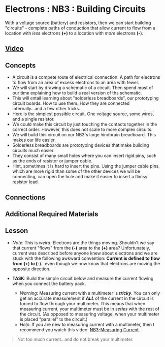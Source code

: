 # Electrons : NB3 : Building Circuits
With a voltage source (battery) and resistors, then we can start building "circuits" - complete paths of conduction that allow current to flow from a location with *less* electrons **(+)** to a location with *more* electrons **(-)**.

## [Video](https://vimeo.com/1030783826)

## Concepts
- A circuit is a compete route of electrical connection. A path for electrons to flow from an area of excess electrons to an area with fewer.
- We will start by drawing a schematic of a circuit. Then spend most of our time explaining how to build a real version of ths schematic.
- This will entail learning about "solderless breadboards", our prototyping circuit boards. How to use them. How they are connected internally...and a few other tricks.
- Here is the simplest possible circuit. One voltage source, some wires, and a single resistor.
- We could make this circuit by just touching the contacts together in the correct order. However, this does not scale to more complex circuits.
- We will build this circuit on our NB3's large hindbrain breadboard. This makes our life easier.
- Solderless breadboards are prototyping devices that make building circuits much easier.
- They consist of many small holes where you can insert rigid pins, such as the ends of resistor or jumper cable.
- Hint, sometimes it is hard to insert the pins. Using the jumper cable pins, which are more rigid than some of the other devices we will be connecting, can open the hole and make it easier to insert a flimsy resistor lead.

## Connections

## Additional Required Materials

## Lesson

- *Note*: This is *weird*. Electrons are the things moving. Shouldn't we say that current "flows" from the **(-)** area to the **(+)** area? Unfortunately, current was described before anyone knew about electrons and we are stuck with the following awkward convention: **Current is defined to flow from (+) to (-)**...even though we now know that electrons are moving the opposite direction.

- **TASK**: Build the simple circuit below and measure the current flowing when you connect the battery pack.
  - *Warning*: Measuring current with a multimeter is ***tricky***. You can only get an accurate measurement if ***ALL*** of the current in the circuit is forced to flow through your multimeter. This means that when measuring current, your multimeter must be in *series* with the rest of the circuit. (As opposed to measuring voltage, when your multimeter is placed "parallel" to the circuit.)
  - *Help*: If you are new to measuring current with a multimeter, then I recommend you watch this video: [NB3-Measuring Current](https://vimeo.com/1027757287).
> Not too much current...and do not break your multimeter.
